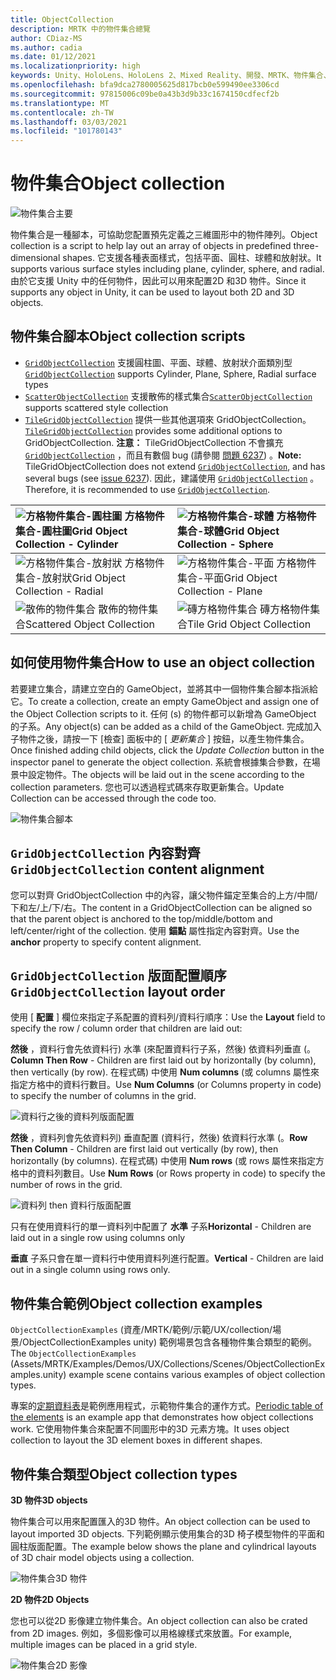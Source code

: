 ```yaml
---
title: ObjectCollection
description: MRTK 中的物件集合總覽
author: CDiaz-MS
ms.author: cadia
ms.date: 01/12/2021
ms.localizationpriority: high
keywords: Unity、HoloLens、HoloLens 2、Mixed Reality、開發、MRTK、物件集合、
ms.openlocfilehash: bfa9dca2780005625d817bcb0e599490ee3306cd
ms.sourcegitcommit: 97815006c09be0a43b3d9b33c1674150cdfecf2b
ms.translationtype: MT
ms.contentlocale: zh-TW
ms.lasthandoff: 03/03/2021
ms.locfileid: "101780143"
---
```

# <a name="object-collection"></a><span data-ttu-id="f3cba-104">物件集合</span><span class="sxs-lookup"><span data-stu-id="f3cba-104">Object collection</span></span>

![物件集合主要](../images/object-collection/MRTK_ObjectCollection_Main.jpg)

<span data-ttu-id="f3cba-106">物件集合是一種腳本，可協助您配置預先定義之三維圖形中的物件陣列。</span><span class="sxs-lookup"><span data-stu-id="f3cba-106">Object collection is a script to help lay out an array of objects in predefined three-dimensional shapes.</span></span> <span data-ttu-id="f3cba-107">它支援各種表面樣式，包括平面、圓柱、球體和放射狀。</span><span class="sxs-lookup"><span data-stu-id="f3cba-107">It supports various surface styles including plane, cylinder, sphere, and radial.</span></span> <span data-ttu-id="f3cba-108">由於它支援 Unity 中的任何物件，因此可以用來配置2D 和3D 物件。</span><span class="sxs-lookup"><span data-stu-id="f3cba-108">Since it supports any object in Unity, it can be used to layout both 2D and 3D objects.</span></span>

## <a name="object-collection-scripts"></a><span data-ttu-id="f3cba-109">物件集合腳本</span><span class="sxs-lookup"><span data-stu-id="f3cba-109">Object collection scripts</span></span>

- <span data-ttu-id="f3cba-110">[`GridObjectCollection`](xref:Microsoft.MixedReality.Toolkit.Utilities.GridObjectCollection) 支援圓柱圖、平面、球體、放射狀介面類別型</span><span class="sxs-lookup"><span data-stu-id="f3cba-110">[`GridObjectCollection`](xref:Microsoft.MixedReality.Toolkit.Utilities.GridObjectCollection) supports Cylinder, Plane, Sphere, Radial surface types</span></span>
- <span data-ttu-id="f3cba-111">[`ScatterObjectCollection`](xref:Microsoft.MixedReality.Toolkit.Utilities.ScatterObjectCollection) 支援散佈的樣式集合</span><span class="sxs-lookup"><span data-stu-id="f3cba-111">[`ScatterObjectCollection`](xref:Microsoft.MixedReality.Toolkit.Utilities.ScatterObjectCollection) supports scattered style collection</span></span>  
- <span data-ttu-id="f3cba-112">[`TileGridObjectCollection`](xref:Microsoft.MixedReality.Toolkit.Utilities.TileGridObjectCollection) 提供一些其他選項來 GridObjectCollection。</span><span class="sxs-lookup"><span data-stu-id="f3cba-112">[`TileGridObjectCollection`](xref:Microsoft.MixedReality.Toolkit.Utilities.TileGridObjectCollection) provides some additional options to GridObjectCollection.</span></span> <span data-ttu-id="f3cba-113">**注意：** TileGridObjectCollection 不會擴充 [`GridObjectCollection`](xref:Microsoft.MixedReality.Toolkit.Utilities.GridObjectCollection) ，而且有數個 bug (請參閱 [問題 6237](https://github.com/microsoft/MixedRealityToolkit-Unity/issues/6237)) 。</span><span class="sxs-lookup"><span data-stu-id="f3cba-113">**Note:** TileGridObjectCollection does not extend [`GridObjectCollection`](xref:Microsoft.MixedReality.Toolkit.Utilities.GridObjectCollection), and has several bugs (see [issue 6237](https://github.com/microsoft/MixedRealityToolkit-Unity/issues/6237)).</span></span> <span data-ttu-id="f3cba-114">因此，建議使用 [`GridObjectCollection`](xref:Microsoft.MixedReality.Toolkit.Utilities.GridObjectCollection) 。</span><span class="sxs-lookup"><span data-stu-id="f3cba-114">Therefore, it is recommended to use [`GridObjectCollection`](xref:Microsoft.MixedReality.Toolkit.Utilities.GridObjectCollection).</span></span>

|![方格物件集合-圓柱圖](../images/object-collection/MRTK_ObjectCollectionCylinder.png) <span data-ttu-id="f3cba-116">方格物件集合-圓柱圖</span><span class="sxs-lookup"><span data-stu-id="f3cba-116">Grid Object Collection - Cylinder</span></span> | ![方格物件集合-球體](../images/object-collection/MRTK_ObjectCollectionSphere.png) <span data-ttu-id="f3cba-118">方格物件集合-球體</span><span class="sxs-lookup"><span data-stu-id="f3cba-118">Grid Object Collection - Sphere</span></span> |
|:--- | :--- |
|![方格物件集合-放射狀](../images/object-collection/MRTK_ObjectCollectionRadial.png) <span data-ttu-id="f3cba-120">方格物件集合-放射狀</span><span class="sxs-lookup"><span data-stu-id="f3cba-120">Grid Object Collection - Radial</span></span> | ![方格物件集合-平面](../images/object-collection/MRTK_ObjectCollectionPlane.png) <span data-ttu-id="f3cba-122">方格物件集合-平面</span><span class="sxs-lookup"><span data-stu-id="f3cba-122">Grid Object Collection - Plane</span></span> |
|![散佈的物件集合](../images/object-collection/MRTK_ObjectCollectionScattered.png) <span data-ttu-id="f3cba-124">散佈的物件集合</span><span class="sxs-lookup"><span data-stu-id="f3cba-124">Scattered Object Collection</span></span> | ![磚方格物件集合](../images/object-collection/MRTK_ObjectCollectionTileGrid.png) <span data-ttu-id="f3cba-126">磚方格物件集合</span><span class="sxs-lookup"><span data-stu-id="f3cba-126">Tile Grid Object Collection</span></span> |

## <a name="how-to-use-an-object-collection"></a><span data-ttu-id="f3cba-127">如何使用物件集合</span><span class="sxs-lookup"><span data-stu-id="f3cba-127">How to use an object collection</span></span>

<span data-ttu-id="f3cba-128">若要建立集合，請建立空白的 GameObject，並將其中一個物件集合腳本指派給它。</span><span class="sxs-lookup"><span data-stu-id="f3cba-128">To create a collection, create an empty GameObject and assign one of the Object Collection scripts to it.</span></span> <span data-ttu-id="f3cba-129">任何 (s) 的物件都可以新增為 GameObject 的子系。</span><span class="sxs-lookup"><span data-stu-id="f3cba-129">Any object(s) can be added as a child of the GameObject.</span></span> <span data-ttu-id="f3cba-130">完成加入子物件之後，請按一下 [檢查] 面板中的 [ *更新集合* ] 按鈕，以產生物件集合。</span><span class="sxs-lookup"><span data-stu-id="f3cba-130">Once finished adding child objects, click the *Update Collection* button in the inspector panel to generate the object collection.</span></span> <span data-ttu-id="f3cba-131">系統會根據集合參數，在場景中設定物件。</span><span class="sxs-lookup"><span data-stu-id="f3cba-131">The objects will be laid out in the scene according to the collection parameters.</span></span> <span data-ttu-id="f3cba-132">您也可以透過程式碼來存取更新集合。</span><span class="sxs-lookup"><span data-stu-id="f3cba-132">Update Collection can be accessed through the code too.</span></span>

![物件集合腳本](../images/object-collection/MRTK_ObjectCollectionScript.png)

## <a name="gridobjectcollection-content-alignment"></a><span data-ttu-id="f3cba-134">`GridObjectCollection` 內容對齊</span><span class="sxs-lookup"><span data-stu-id="f3cba-134">`GridObjectCollection` content alignment</span></span>

<span data-ttu-id="f3cba-135">您可以對齊 GridObjectCollection 中的內容，讓父物件錨定至集合的上方/中間/下和左/上/下/右。</span><span class="sxs-lookup"><span data-stu-id="f3cba-135">The content in a GridObjectCollection can be aligned so that the parent object is anchored to the top/middle/bottom and left/center/right of the collection.</span></span> <span data-ttu-id="f3cba-136">使用 **錨點** 屬性指定內容對齊。</span><span class="sxs-lookup"><span data-stu-id="f3cba-136">Use the **anchor** property to specify content alignment.</span></span>

## <a name="gridobjectcollection-layout-order"></a><span data-ttu-id="f3cba-137">`GridObjectCollection` 版面配置順序</span><span class="sxs-lookup"><span data-stu-id="f3cba-137">`GridObjectCollection` layout order</span></span>

<span data-ttu-id="f3cba-138">使用 [ **配置** ] 欄位來指定子系配置的資料列/資料行順序：</span><span class="sxs-lookup"><span data-stu-id="f3cba-138">Use the **Layout** field to specify the row / column order that children are laid out:</span></span>

<span data-ttu-id="f3cba-139">**然後** ，資料行會先依資料行) 水準 (來配置資料行子系，然後) 依資料列垂直 (。</span><span class="sxs-lookup"><span data-stu-id="f3cba-139">**Column Then Row** - Children are first laid out by horizontally (by column), then vertically (by row).</span></span> <span data-ttu-id="f3cba-140">在程式碼) 中使用 **Num columns** (或 columns 屬性來指定方格中的資料行數目。</span><span class="sxs-lookup"><span data-stu-id="f3cba-140">Use **Num Columns** (or Columns property in code) to specify the number of columns in the grid.</span></span>

![資料行之後的資料列版面配置](../images/object-collection/MRTK_ColumnThenRow.png)

<span data-ttu-id="f3cba-142">**然後** ，資料列會先依資料列) 垂直配置 (資料行，然後) 依資料行水準 (。</span><span class="sxs-lookup"><span data-stu-id="f3cba-142">**Row Then Column** - Children are first laid out vertically (by row), then horizontally (by columns).</span></span> <span data-ttu-id="f3cba-143">在程式碼) 中使用 **Num rows** (或 rows 屬性來指定方格中的資料列數目。</span><span class="sxs-lookup"><span data-stu-id="f3cba-143">Use **Num Rows** (or Rows property in code) to specify the number of rows in the grid.</span></span>

![資料列 then 資料行版面配置](../images/object-collection/MRTK_RowThenColumn.png)

<span data-ttu-id="f3cba-145">只有在使用資料行的單一資料列中配置了 **水準** 子系</span><span class="sxs-lookup"><span data-stu-id="f3cba-145">**Horizontal** - Children are laid out in a single row using columns only</span></span>

<span data-ttu-id="f3cba-146">**垂直** 子系只會在單一資料行中使用資料列進行配置。</span><span class="sxs-lookup"><span data-stu-id="f3cba-146">**Vertical** - Children are laid out in a single column using rows only.</span></span>

## <a name="object-collection-examples"></a><span data-ttu-id="f3cba-147">物件集合範例</span><span class="sxs-lookup"><span data-stu-id="f3cba-147">Object collection examples</span></span>

<span data-ttu-id="f3cba-148">`ObjectCollectionExamples` (資產/MRTK/範例/示範/UX/collection/場景/ObjectCollectionExamples unity) 範例場景包含各種物件集合類型的範例。</span><span class="sxs-lookup"><span data-stu-id="f3cba-148">The `ObjectCollectionExamples` (Assets/MRTK/Examples/Demos/UX/Collections/Scenes/ObjectCollectionExamples.unity) example scene contains various examples of object collection types.</span></span>

<span data-ttu-id="f3cba-149">專案的[定期資料表](https://github.com/Microsoft/MRDesignLabs_Unity_PeriodicTable)是範例應用程式，示範物件集合的運作方式。</span><span class="sxs-lookup"><span data-stu-id="f3cba-149">[Periodic table of the elements](https://github.com/Microsoft/MRDesignLabs_Unity_PeriodicTable) is an example app that demonstrates how object collections work.</span></span> <span data-ttu-id="f3cba-150">它使用物件集合來配置不同圖形中的3D 元素方塊。</span><span class="sxs-lookup"><span data-stu-id="f3cba-150">It uses object collection to layout the 3D element boxes in different shapes.</span></span>

## <a name="object-collection-types"></a><span data-ttu-id="f3cba-151">物件集合類型</span><span class="sxs-lookup"><span data-stu-id="f3cba-151">Object collection types</span></span>

<span data-ttu-id="f3cba-152">**3D 物件**</span><span class="sxs-lookup"><span data-stu-id="f3cba-152">**3D objects**</span></span>

<span data-ttu-id="f3cba-153">物件集合可以用來配置匯入的3D 物件。</span><span class="sxs-lookup"><span data-stu-id="f3cba-153">An object collection can be used to layout imported 3D objects.</span></span> <span data-ttu-id="f3cba-154">下列範例顯示使用集合的3D 椅子模型物件的平面和圓柱版面配置。</span><span class="sxs-lookup"><span data-stu-id="f3cba-154">The example below shows the plane and cylindrical layouts of 3D chair model objects using a collection.</span></span>

![物件集合3D 物件](../images/object-collection/MRTK_ObjectCollection_3DObjects.jpg)

<span data-ttu-id="f3cba-156">**2D 物件**</span><span class="sxs-lookup"><span data-stu-id="f3cba-156">**2D Objects**</span></span>

<span data-ttu-id="f3cba-157">您也可以從2D 影像建立物件集合。</span><span class="sxs-lookup"><span data-stu-id="f3cba-157">An object collection can also be crated from 2D images.</span></span> <span data-ttu-id="f3cba-158">例如，多個影像可以用格線樣式來放置。</span><span class="sxs-lookup"><span data-stu-id="f3cba-158">For example, multiple images can be placed in a grid style.</span></span>

![物件集合2D 影像](../images/object-collection/MRTK_ObjectCollection_Layout_2DImages.jpg)
